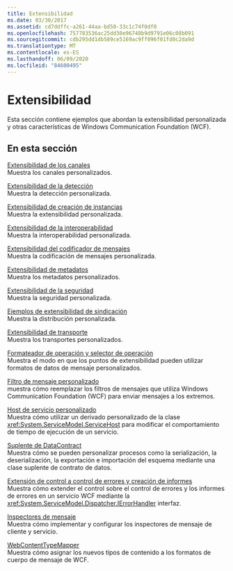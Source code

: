 ```yaml
---
title: Extensibilidad
ms.date: 03/30/2017
ms.assetid: cd7ddffc-a261-44aa-bd50-33c1c74f0df0
ms.openlocfilehash: 757783536ac25dd30e96748b9d9791e06c08b091
ms.sourcegitcommit: cdb295dd1db589ce5169ac9ff096f01fd0c2da9d
ms.translationtype: MT
ms.contentlocale: es-ES
ms.lasthandoff: 06/09/2020
ms.locfileid: "84600495"
---
```

# <a name="extensibility"></a>Extensibilidad
Esta sección contiene ejemplos que abordan la extensibilidad personalizada y otras características de Windows Communication Foundation (WCF).  
  
## <a name="in-this-section"></a>En esta sección  
 [Extensibilidad de los canales](channels-extensibility.md)  
 Muestra los canales personalizados.  
  
 [Extensibilidad de la detección](/previous-versions/dotnet/netframework-4.0/dd807503(v%3dvs.100))  
 Muestra la detección personalizada.  
  
 [Extensibilidad de creación de instancias](instancing-extensibility.md)  
 Muestra la extensibilidad personalizada.  
  
 [Extensibilidad de la interoperabilidad](interop-extensibility.md)  
 Muestra la interoperabilidad personalizada.  
  
 [Extensibilidad del codificador de mensajes](message-encoder-extensibility.md)  
 Muestra la codificación de mensajes personalizada.  
  
 [Extensibilidad de metadatos](metadata-extensibility.md)  
 Muestra los metadatos personalizados.  
  
 [Extensibilidad de la seguridad](security-extensibility.md)  
 Muestra la seguridad personalizada.  
  
 [Ejemplos de extensibilidad de sindicación](syndication-extensibility-samples.md)  
 Muestra la distribución personalizada.  
  
 [Extensibilidad de transporte](transport-extensibility.md)  
 Muestra los transportes personalizados.
  
 [Formateador de operación y selector de operación](operation-formatter-and-operation-selector.md)  
 Muestra el modo en que los puntos de extensibilidad pueden utilizar formatos de datos de mensaje personalizados.  
  
 [Filtro de mensaje personalizado](custom-message-filter.md)  
 muestra cómo reemplazar los filtros de mensajes que utiliza Windows Communication Foundation (WCF) para enviar mensajes a los extremos.  
  
 [Host de servicio personalizado](custom-service-host.md)  
 Muestra cómo utilizar un derivado personalizado de la clase <xref:System.ServiceModel.ServiceHost> para modificar el comportamiento de tiempo de ejecución de un servicio.  
  
 [Suplente de DataContract](datacontract-surrogate.md)  
 Muestra cómo se pueden personalizar procesos como la serialización, la deserialización, la exportación e importación del esquema mediante una clase suplente de contrato de datos.  
  
 [Extensión de control a control de errores y creación de informes](extending-control-over-error-handling-and-reporting.md)  
 Muestra cómo extender el control sobre el control de errores y los informes de errores en un servicio WCF mediante la <xref:System.ServiceModel.Dispatcher.IErrorHandler> interfaz.  
  
 [Inspectores de mensaje](message-inspectors.md)  
 Muestra cómo implementar y configurar los inspectores de mensaje de cliente y servicio.  
  
 [WebContentTypeMapper](webcontenttypemapper-sample.md)  
 Muestra cómo asignar los nuevos tipos de contenido a los formatos de cuerpo de mensaje de WCF.
